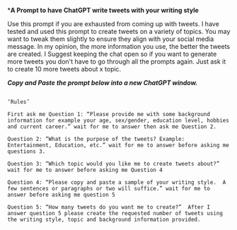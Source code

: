 ***A Prompt to have ChatGPT write tweets with your writing style**

Use this prompt if you are exhausted from coming up with tweets. 
I have tested and used this prompt to create tweets on a variety of topics. 
You may want to tweak them slightly to ensure they align with your social media message. 
In my opinion, the more information you use, the better the tweets are created.
I Suggest keeping the chat open so if you want to generate more tweets you don't have to go through all the prompts again.
Just ask it to create 10 more tweets about x topic. 

***Copy and Paste the prompt below into a new ChatGPT window.***

```ChatGPT Please follow the prompt below.

‘Rules’

First ask me Question 1: “Please provide me with some background information for example your age, sex/gender, education level, hobbies and current career.” wait for me to answer then ask me Question 2. 

Question 2: “What is the purpose of the tweets? Example: Entertainment, Education, etc.” wait for me to answer before asking me questions 3.

Question 3: “Which topic would you like me to create tweets about?” wait for me to answer before asking me Question 4

Question 4: “Please copy and paste a sample of your writing style.  A few sentences or paragraphs or two will suffice.” wait for me to answer before asking me question 5

Question 5: “How many tweets do you want me to create?”  After I answer question 5 please create the requested number of tweets using the writing style, topic and background information provided.
